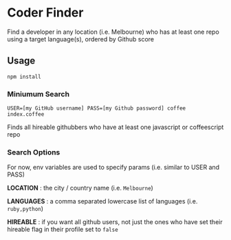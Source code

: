 # Coder Finder

Find a developer in any location (i.e. Melbourne) who has at least one repo using a target language(s), ordered by Github score

## Usage

`npm install`

### Miniumum Search

`USER=[my GitHub username] PASS=[my Github password] coffee index.coffee`

Finds all hireable githubbers who have at least one javascript or coffeescript repo

### Search Options

For now, env variables are used to specify params (i.e. similar to USER and PASS)

**LOCATION**  : the city / country name (i.e. `Melbourne`)

**LANGUAGES** : a comma separated lowercase list of languages (i.e. `ruby,python`)

**HIREABLE** : if you want all github users, not just the ones who have set their hireable flag in their profile set to `false`

